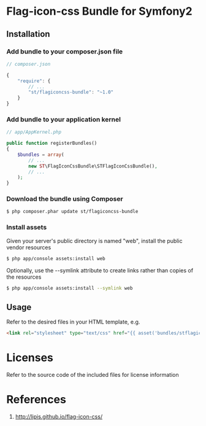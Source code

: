 # Flag-icon-css Bundle for Symfony2

## Installation

### Add bundle to your composer.json file

``` js
// composer.json

{
    "require": {
		// ...
        "st/flagiconcss-bundle": "~1.0"
    }
}
```

### Add bundle to your application kernel

``` php
// app/AppKernel.php

public function registerBundles()
{
    $bundles = array(
        // ...
        new ST\FlagIconCssBundle\STFlagIconCssBundle(),
        // ...
    );
}
```

### Download the bundle using Composer

``` bash
$ php composer.phar update st/flagiconcss-bundle
```

### Install assets

Given your server's public directory is named "web", install the public vendor resources

``` bash
$ php app/console assets:install web
```

Optionally, use the --symlink attribute to create links rather than copies of the resources 

``` bash
$ php app/console assets:install --symlink web
```

## Usage

Refer to the desired files in your HTML template, e.g.

``` html
<link rel="stylesheet" type="text/css" href="{{ asset('bundles/stflagiconcss/css/flag-icon.min.css') }}" />
```

# Licenses

Refer to the source code of the included files for license information

# References

1. http://lipis.github.io/flag-icon-css/
